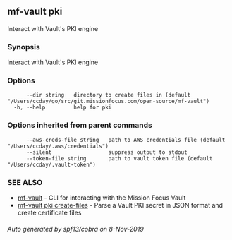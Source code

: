 ## mf-vault pki

Interact with Vault's PKI engine

### Synopsis

Interact with Vault's PKI engine

### Options

```
      --dir string   directory to create files in (default "/Users/ccday/go/src/git.missionfocus.com/open-source/mf-vault")
  -h, --help         help for pki
```

### Options inherited from parent commands

```
      --aws-creds-file string   path to AWS credentials file (default "/Users/ccday/.aws/credentials")
      --silent                  suppress output to stdout
      --token-file string       path to vault token file (default "/Users/ccday/.vault-token")
```

### SEE ALSO

* [mf-vault](mf-vault.md)	 - CLI for interacting with the Mission Focus Vault
* [mf-vault pki create-files](mf-vault_pki_create-files.md)	 - Parse a Vault PKI secret in JSON format and create certificate files

###### Auto generated by spf13/cobra on 8-Nov-2019
